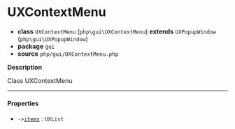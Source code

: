 # UXContextMenu

- **class** `UXContextMenu` (`php\gui\UXContextMenu`) **extends** `UXPopupWindow` (`php\gui\UXPopupWindow`)
- **package** `gui`
- **source** `php/gui/UXContextMenu.php`

**Description**

Class UXContextMenu

---

#### Properties

- `->`[`items`](#prop-items) : `UXList`